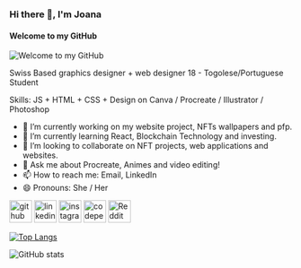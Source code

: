### Hi there 👋, I'm Joana
#### Welcome to my GitHub
![Welcome to my GitHub](https://media1.giphy.com/media/v1.Y2lkPTc5MGI3NjExMHl5dG1iOWNxcW93d2FtN2szMmR5ZWxzMXI1MGZ3Z2hxdHkwYnlkYyZlcD12MV9pbnRlcm5hbF9naWZfYnlfaWQmY3Q9Zw/ptqAPgghLtHOa0SLJS/giphy.gif)

Swiss Based graphics designer + web designer
18 - Togolese/Portuguese
Student

Skills: JS + HTML + CSS + Design on Canva / Procreate / Illustrator / Photoshop

- 🔭 I’m currently working on my website project, NFTs wallpapers and pfp. 
- 🌱 I’m currently learning React, Blockchain Technology and investing. 
- 👯 I’m looking to collaborate on NFT projects, web applications and websites. 
- 💬 Ask me about Procreate, Animes and video editing! 
- 📫 How to reach me: Email, LinkedIn 
- 😄 Pronouns: She / Her 


[<img src='https://cdn.jsdelivr.net/npm/simple-icons@3.0.1/icons/github.svg' alt='github' height='40'>](https://github.com/JoanaSoares-dev)  [<img src='https://cdn.jsdelivr.net/npm/simple-icons@3.0.1/icons/linkedin.svg' alt='linkedin' height='40'>](https://www.linkedin.com/in/joanaayitesoares/)  [<img src='https://cdn.jsdelivr.net/npm/simple-icons@3.0.1/icons/instagram.svg' alt='instagram' height='40'>](https://www.instagram.com/josoares.dev/)  [<img src='https://cdn.jsdelivr.net/npm/simple-icons@3.0.1/icons/codepen.svg' alt='codepen' height='40'>](https://codepen.io/JoanaSoares-dev)  [<img src='https://cdn.jsdelivr.net/npm/simple-icons@3.0.1/icons/reddit.svg' alt='Reddit' height='40'>](https://www.reddit.com/user/Joana-dev)  

[![Top Langs](https://github-readme-stats.vercel.app/api/top-langs/?username=JoanaSoares-dev)](https://github.com/anuraghazra/github-readme-stats)

![GitHub stats](https://github-readme-stats.vercel.app/api?username=JoanaSoares-dev&show_icons=true)  


